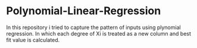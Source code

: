 # Polynomial-Linear-Regression
In this repository i tried to capture the pattern of inputs using plynomial regression. In which each degree of Xi is  treated as a new column and best fit value is calculated.
